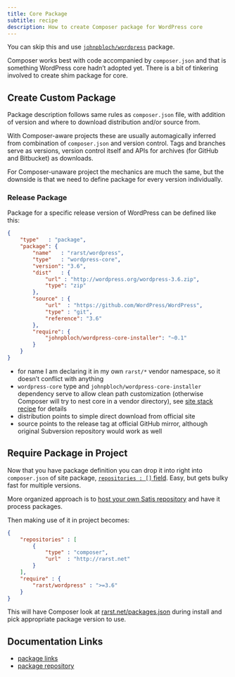 ```yaml
---
title: Core Package
subtitle: recipe
description: How to create Composer package for WordPress core
---
```


<div class="alert alert-info text-center">You can skip this and use <a href="https://packagist.org/packages/johnpbloch/wordpress"><code>johnpbloch/wordpress</code></a> package.</div>

Composer works best with code accompanied by `composer.json` and that is something WordPress core hadn’t adopted yet. There is a bit of tinkering involved to create shim package for core.

## Create Custom Package

Package description follows same rules as `composer.json` file, with addition of version and where to download distribution and/or source from.

With Composer-aware projects these are usually automagically inferred from combination of `composer.json` and version control. Tags and branches serve as versions, version control itself and APIs for archives (for GitHub and Bitbucket) as downloads.

For Composer-unaware project the mechanics are much the same, but the downside is that we need to define package for every version individually.

### Release Package

Package for a specific release version of WordPress can be defined like this:

```json
{
    "type"   : "package",
    "package": {
        "name"   : "rarst/wordpress",
        "type"   : "wordpress-core",
        "version": "3.6",
        "dist"   : {
            "url" : "http://wordpress.org/wordpress-3.6.zip",
            "type": "zip"
        },
        "source" : {
            "url"  : "https://github.com/WordPress/WordPress",
            "type" : "git",
            "reference": "3.6"
        },
        "require": {
            "johnpbloch/wordpress-core-installer": "~0.1"
        }
    }
}
```

 - for name I am declaring it in my own `rarst/*` vendor namespace, so it doesn’t conflict with anything
 - `wordpress-core` type and `johnpbloch/wordpress-core-installer` dependency serve to allow clean path customization (otherwise Composer will try to nest core in a vendor directory), see [site stack recipe](/recipe/site-stack) for details
 - distribution points to simple direct download from official site
 - source points to the release tag at official GitHub mirror, although original Subversion repository would work as well

## Require Package in Project

Now that you have package definition you can drop it into right into `composer.json` of site package, [`repositories : []` field](http://getcomposer.org/doc/04-schema.md#repositories). Easy, but gets bulky fast for multiple versions.

More organized approach is to [host your own Satis repository](http://getcomposer.org/doc/articles/handling-private-packages-with-satis.md) and have it process packages.

Then making use of it in project becomes:

```json
{
    "repositories" : [
        {
            "type" : "composer",
            "url"  : "http://rarst.net"
        }
    ],
    "require" : {
        "rarst/wordpress" : ">=3.6"
    }
}
```

This will have Composer look at [rarst.net/packages.json](http://www.rarst.net/packages.json) during install and pick appropriate package version to use.

## Documentation Links
 
- [package links](http://getcomposer.org/doc/04-schema.md#package-links) 
- [package repository](http://getcomposer.org/doc/05-repositories.md#package-2)
